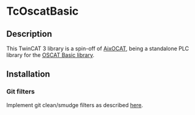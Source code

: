 # TcOscatBasic

## Description

This TwinCAT 3 library is a spin-off of [AixOCAT](https://github.com/RWTH-EBC/AixOCAT), being a standalone PLC library for the [OSCAT Basic library](http://www.oscat.de/en/component/jdownloads/category/2-oscat-basic.html?Itemid=0).

## Installation

### Git filters

Implement git clean/smudge filters as described [here](https://cookncode.com/twincat/2021/06/07/tc-source-control-tips.html#4-git-filters).
